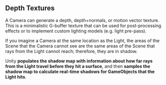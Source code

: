 ## Depth Textures

A Camera can generate a depth, depth+normals, or motion vector texture. This is a minimalistic G-buffer texture that can be used for post-processing effects or to implement custom lighting models (e.g. light pre-pass).
 
If you imagine a Camera at the same location as the Light, the areas of the Scene that the Camera cannot see are the same areas of the Scene that rays from the Light cannot reach; therefore, they are in shadow.
 

Unity **populates the shadow map with information about how far rays from the Light travel before they hit a surface**, and then **samples the shadow map to calculate real-time shadows for GameObjects that the Light hits**.


